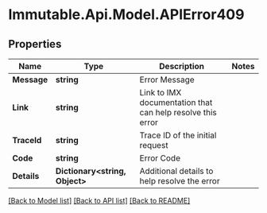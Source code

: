 # Immutable.Api.Model.APIError409

## Properties

Name | Type | Description | Notes
------------ | ------------- | ------------- | -------------
**Message** | **string** | Error Message | 
**Link** | **string** | Link to IMX documentation that can help resolve this error | 
**TraceId** | **string** | Trace ID of the initial request | 
**Code** | **string** | Error Code | 
**Details** | **Dictionary&lt;string, Object&gt;** | Additional details to help resolve the error | 

[[Back to Model list]](../README.md#documentation-for-models) [[Back to API list]](../README.md#documentation-for-api-endpoints) [[Back to README]](../README.md)

